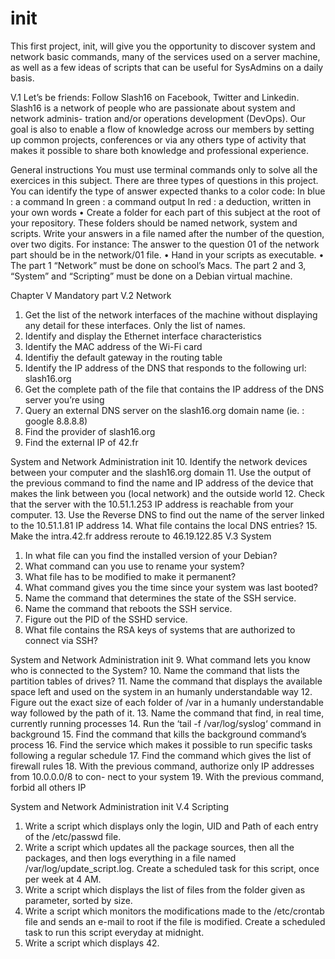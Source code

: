 # init
This first project, init, will give you the opportunity to discover system and network basic commands,
many of the services used on a server machine, as well as a few ideas of scripts that can be useful for SysAdmins
on a daily basis.

V.1 Let’s be friends: Follow Slash16 on Facebook, Twitter and Linkedin.
Slash16 is a network of people who are passionate about system and network adminis- tration and/or
operations development (DevOps).
Our goal is also to enable a flow of knowledge across our members by setting up common projects, conferences or via any
others type of activity that makes it possible to share both knowledge and professional experience.

General instructions
You must use terminal commands only to solve all the exercices in this subject.
There are three types of questions in this project. You can identify the type of answer expected thanks to a color code:
In blue : a command
In green : a command output
In red : a deduction, written in your own words
• Create a folder for each part of this subject at the root of your repository. These folders should be named network,
system and scripts. Write your answers in a file named after the number of the question, over two digits. For instance:
The answer to the question 01 of the network part should be in the network/01 file.
• Hand in your scripts as executable.
• The part 1 “Network” must be done on school’s Macs.  The part 2 and
3, “System” and “Scripting” must be done on a Debian virtual machine.


Chapter V Mandatory part 
V.2 Network
1. Get the list of the network interfaces of the machine without displaying any detail for these interfaces.
Only the list of names.
2. Identify and display the Ethernet interface characteristics
3. Identify the MAC address of the Wi-Fi card
4. Identifiy the default gateway in the routing table
5. Identify the IP address of the DNS that responds to the following url: slash16.org
6. Get the complete path of the file that contains the IP address of the DNS server you’re using
7. Query an external DNS server on the slash16.org domain name (ie. : google 8.8.8.8)
8. Find the provider of slash16.org
9. Find the external IP of 42.fr


System and Network Administration init
 10. Identify the network devices between your computer and the slash16.org domain
11. Use the output of the previous command to find the name and IP address of the
device that makes the link between you (local network) and the outside world
12. Check that the server with the 10.51.1.253 IP address is reachable from your computer.
13. Use the Reverse DNS to find out the name of the server linked to the 10.51.1.81 IP address
14. What file contains the local DNS entries?
15. Make the intra.42.fr address reroute to 46.19.122.85
V.3 System
1. In what file can you find the installed version of your Debian?
2. What command can you use to rename your system?
3. What file has to be modified to make it permanent?
4. What command gives you the time since your system was last booted?
5. Name the command that determines the state of the SSH service.
6. Name the command that reboots the SSH service.
7. Figure out the PID of the SSHD service.
8. What file contains the RSA keys of systems that are authorized to connect via SSH?


System and Network Administration init
9. What command lets you know who is connected to the System?
10. Name the command that lists the partition tables of drives?
11. Name the command that displays the available space left and used on the system in an humanly understandable way
12. Figure out the exact size of each folder of /var in a humanly understandable way followed by the path of it.
13. Name the command that find, in real time, currently running processes
14. Run the ‘tail -f /var/log/syslog‘ command in background
15. Find the command that kills the background command’s process
16. Find the service which makes it possible to run specific tasks following a regular schedule
17. Find the command which gives the list of firewall rules
18. With the previous command, authorize only IP addresses from 10.0.0.0/8 to con- nect to your system
19. With the previous command, forbid all others IP


System and Network Administration init
V.4 Scripting
1. Write a script which displays only the login, UID and Path of each entry of the /etc/passwd file.
2. Write a script which updates all the package sources, then all the packages, and then logs everything in a
file named /var/log/update_script.log. Create a scheduled task for this script, once per week at 4 AM.
3. Write a script which displays the list of files from the folder given as parameter, sorted by size.
4. Write a script which monitors the modifications made to the /etc/crontab file and sends an e-mail to root if
the file is modified. Create a scheduled task to run this script everyday at midnight.
5. Write a script which displays 42.
